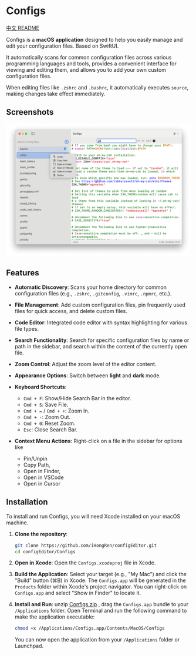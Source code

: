 # Configs

[中文 README](./README_zh.md)

Configs is a **macOS** **application** designed to help you easily manage and edit your configuration files. Based on SwiftUI.

It automatically scans for common configuration files across various programming languages and tools, provides a convenient interface for viewing and editing them, and allows you to add your own custom configuration files.

When editing files like `.zshrc` and `.bashrc`, it automatically executes `source`, making changes take effect immediately.


## Screenshots

![](./screenshots/light.png)

## Features

* **Automatic Discovery**: Scans your home directory for common configuration files (e.g., `.zshrc`, `.gitconfig`, `.vimrc`, `.npmrc`, etc.).

* **File Management**: Add custom configuration files, pin frequently used files for quick access, and delete custom files.

* **Code Editor**: Integrated code editor with syntax highlighting for various file types.

* **Search Functionality**: Search for specific configuration files by name or path in the sidebar, and search within the content of the currently open file.

* **Zoom Control**: Adjust the zoom level of the editor content.

* **Appearance Options**: Switch between **light** and **dark** mode.

*   **Keyboard Shortcuts**:
    *   `Cmd + F`: Show/Hide Search Bar in the editor.
    *   `Cmd + S`: Save File.
    *   `Cmd + =` / `Cmd + +`: Zoom In.
    *   `Cmd + -`: Zoom Out.
    *   `Cmd + 0`: Reset Zoom.
    *   `Esc`: Close Search Bar.
    
* **Context Menu Actions**: Right-click on a file in the sidebar for options like 

    * Pin/Unpin 
    * Copy Path,
    * Open in Finder,
    * Open in VSCode
    * Open in Cursor

## Installation

To install and run Configs, you will need Xcode installed on your macOS machine.

1.  **Clone the repository**:
    ```bash
    git clone https://github.com/iHongRen/configEditor.git
    cd configEditor/Configs
    ```

2.  **Open in Xcode**:
    Open the `Configs.xcodeproj` file in Xcode.

3.  **Build the Application**:
    Select your target (e.g., "My Mac") and click the "Build" button (⌘B) in Xcode. The `Configs.app` will be generated in the `Products` folder within Xcode's project navigator. You can right-click on `Configs.app` and select "Show in Finder" to locate it.

4.  **Install and Run**:
    unzip [Configs.zip](https://github.com/iHongRen/configEditor/releases/tag/v1.0) , drag the `Configs.app` bundle to your `/Applications` folder.
    Open Terminal and run the following command to make the application executable:
    
    ```bash
    chmod +x /Applications/Configs.app/Contents/MacOS/Configs
    ```
    You can now open the application from your `/Applications` folder or Launchpad.


